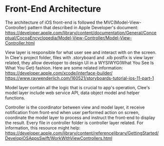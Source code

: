 # Front-End Architecture

The architecture of iOS front-end is followed the MVC(Model-View-Controller) pattern that described in Apple Developer's document:
https://developer.apple.com/library/content/documentation/General/Conceptual/CocoaEncyclopedia/Model-View-Controller/Model-View-Controller.html

View layer is responsible for what user see and interact with on the screen. In Clee's project folder, files with .storyboard and .xib postfix is view layer related, they allow developer to design UI in a WYSIWYG(What You See Is What You Get) fashion. Here are some  related information:
https://developer.apple.com/xcode/interface-builder/
https://www.raywenderlich.com/160521/storyboards-tutorial-ios-11-part-1

Model layer contain all the logic that is crucial to app's operation, Clee's model layer include web service API, data object model and helper functions.

Controller is the coordinator between view and model layer, it receive notification from front-end when user performed action on screen, coordinate the model layer to process and instruct the front-end to display the result. Every file in controller folder is controller layer related. For information, this resource might help:
https://developer.apple.com/library/content/referencelibrary/GettingStarted/DevelopiOSAppsSwift/WorkWithViewControllers.html
